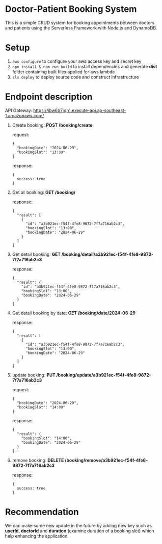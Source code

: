 # Doctor-Patient Booking System

This is a simple CRUD system for booking appointments between doctors and patients using the Serverless Framework with Node.js and DynamoDB.

# Setup

1. `aws configure` to configure your aws access key and secret key 
2. `npm install & npm run build` to install dependencies and generate **dist** folder containing built files applied for aws lambda 
3. `sls deploy` to deploy source code and construct infrastructure

# Endpoint description

API Gateway: https://ibw6b7jqh1.execute-api.ap-southeast-1.amazonaws.com/

1.  Create booking: **POST /booking/create**

    request:
    ```
    {
      "bookingDate": "2024-06-29",
      "bookingSlot": "13:00"
    }
    ```

    response:
    ```
    {
      success: true
    }
    ```
2.  Get all booking: **GET /booking/**

    response:
    ```
    {
      "result": [
        {
          "id": "a3b921ec-f54f-4fe8-9872-7f7a716ab2c3",
          "bookingSlot": "13:00",
          "bookingDate": "2024-06-29"
        }
      ]
    }
    ```

3.  Get detail booking: **GET /booking/detail/a3b921ec-f54f-4fe8-9872-7f7a716ab2c3**

    response:
    ```
    {
      "result": {
        "id": "a3b921ec-f54f-4fe8-9872-7f7a716ab2c3",
        "bookingSlot": "13:00",
        "bookingDate": "2024-06-29"
      }
    }
    ```

4.  Get detail booking by date: **GET /booking/date/2024-06-29**

    response:
    ```
    {
      "result": [
        {
          "id": "a3b921ec-f54f-4fe8-9872-7f7a716ab2c3",
          "bookingSlot": "13:00",
          "bookingDate": "2024-06-29"
        }
      ]
    }
    ```

5.  update booking: **PUT /booking/update/a3b921ec-f54f-4fe8-9872-7f7a716ab2c3**

    request:
    ```
    {
      "bookingDate": "2024-06-29",
      "bookingSlot": "14:00"
    }
    ```

    response:
    ```
    {
      "result": {
        "bookingSlot": "14:00",
        "bookingDate": "2024-06-29"
      }
    }
    ```
    
6.  remove booking: **DELETE /booking/remove/a3b921ec-f54f-4fe8-9872-7f7a716ab2c3**

    response:
    ```
    {
      success: true
    }
    ```

# Recommendation

We can make some new update in the future by adding new key such as **userId**, **doctorId** and **duration** (examine duration of a booking slot) which help enhancing the application.